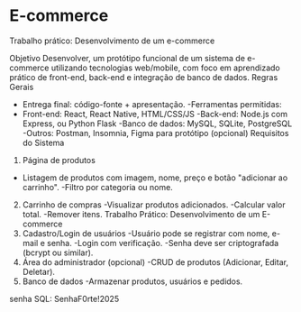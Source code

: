 # E-commerce
Trabalho prático: Desenvolvimento de um e-commerce


Objetivo
Desenvolver, um protótipo funcional de um sistema de e-commerce utilizando tecnologias
web/mobile, com foco em aprendizado prático de front-end, back-end e integração de banco de dados.
Regras Gerais
- Entrega final: código-fonte + apresentação. -Ferramentas permitidas:
- Front-end: React, React Native, HTML/CSS/JS -Back-end: Node.js com Express, ou Python Flask -Banco de dados: MySQL, SQLite, PostgreSQL
-Outros: Postman, Insomnia, Figma para protótipo (opcional)
Requisitos do Sistema
1. Página de produtos
- Listagem de produtos com imagem, nome, preço e botão "adicionar ao carrinho".
-Filtro por categoria ou nome.
2. Carrinho de compras
-Visualizar produtos adicionados.
-Calcular valor total.
-Remover itens.
Trabalho Prático: Desenvolvimento de um E-commerce
3. Cadastro/Login de usuários
-Usuário pode se registrar com nome, e-mail e senha.
-Login com verificação.
-Senha deve ser criptografada (bcrypt ou similar).
4. Área do administrador (opcional)
-CRUD de produtos (Adicionar, Editar, Deletar).
5. Banco de dados
-Armazenar produtos, usuários e pedidos.

senha SQL: SenhaF0rte!2025
